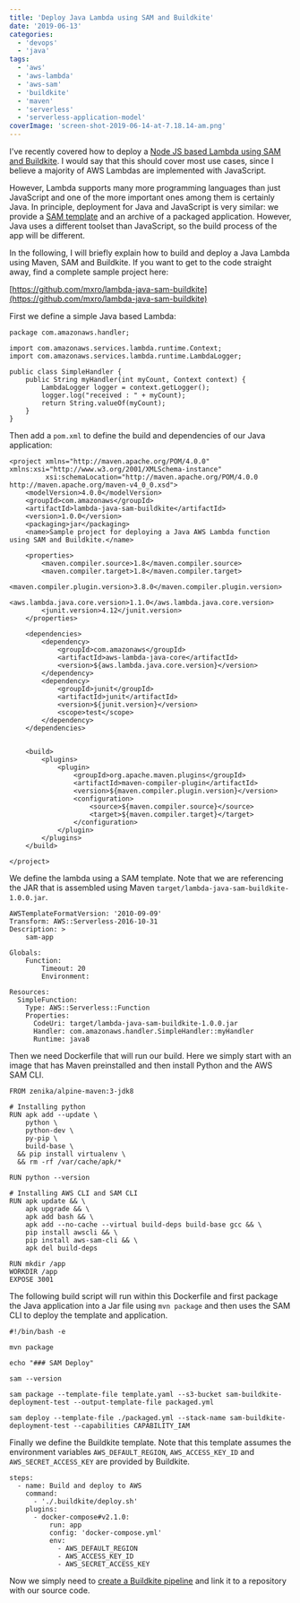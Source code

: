 ```yaml
---
title: 'Deploy Java Lambda using SAM and Buildkite'
date: '2019-06-13'
categories:
  - 'devops'
  - 'java'
tags:
  - 'aws'
  - 'aws-lambda'
  - 'aws-sam'
  - 'buildkite'
  - 'maven'
  - 'serverless'
  - 'serverless-application-model'
coverImage: 'screen-shot-2019-06-14-at-7.18.14-am.png'
---
```


I've recently covered how to deploy a [Node JS based Lambda using SAM and Buildkite](https://maxrohde.com/2019/06/08/deploy-lambda-using-sam-and-buildkite/). I would say that this should cover most use cases, since I believe a majority of AWS Lambdas are implemented with JavaScript.

However, Lambda supports many more programming languages than just JavaScript and one of the more important ones among them is certainly Java. In principle, deployment for Java and JavaScript is very similar: we provide a [SAM template](https://docs.aws.amazon.com/serverless-application-model/latest/developerguide/what-is-sam.html) and an archive of a packaged application. However, Java uses a different toolset than JavaScript, so the build process of the app will be different.

In the following, I will briefly explain how to build and deploy a Java Lambda using Maven, SAM and Buildkite. If you want to get to the code straight away, find a complete sample project here:

[https://github.com/mxro/lambda-java-sam-buildkite](https://github.com/mxro/lambda-java-sam-buildkite)

First we define a simple Java based Lambda:

```
package com.amazonaws.handler;

import com.amazonaws.services.lambda.runtime.Context;
import com.amazonaws.services.lambda.runtime.LambdaLogger;

public class SimpleHandler {
    public String myHandler(int myCount, Context context) {
        LambdaLogger logger = context.getLogger();
        logger.log("received : " + myCount);
        return String.valueOf(myCount);
    }
}
```

Then add a `pom.xml` to define the build and dependencies of our Java application:

```
<project xmlns="http://maven.apache.org/POM/4.0.0" xmlns:xsi="http://www.w3.org/2001/XMLSchema-instance"
         xsi:schemaLocation="http://maven.apache.org/POM/4.0.0 http://maven.apache.org/maven-v4_0_0.xsd">
    <modelVersion>4.0.0</modelVersion>
    <groupId>com.amazonaws</groupId>
    <artifactId>lambda-java-sam-buildkite</artifactId>
    <version>1.0.0</version>
    <packaging>jar</packaging>
    <name>Sample project for deploying a Java AWS Lambda function using SAM and Buildkite.</name>

    <properties>
        <maven.compiler.source>1.8</maven.compiler.source>
        <maven.compiler.target>1.8</maven.compiler.target>
        <maven.compiler.plugin.version>3.8.0</maven.compiler.plugin.version>
        <aws.lambda.java.core.version>1.1.0</aws.lambda.java.core.version>
        <junit.version>4.12</junit.version>
    </properties>

    <dependencies>
        <dependency>
            <groupId>com.amazonaws</groupId>
            <artifactId>aws-lambda-java-core</artifactId>
            <version>${aws.lambda.java.core.version}</version>
        </dependency>
        <dependency>
            <groupId>junit</groupId>
            <artifactId>junit</artifactId>
            <version>${junit.version}</version>
            <scope>test</scope>
        </dependency>
    </dependencies>


    <build>
        <plugins>
            <plugin>
                <groupId>org.apache.maven.plugins</groupId>
                <artifactId>maven-compiler-plugin</artifactId>
                <version>${maven.compiler.plugin.version}</version>
                <configuration>
                    <source>${maven.compiler.source}</source>
                    <target>${maven.compiler.target}</target>
                </configuration>
            </plugin>
        </plugins>
    </build>

</project>
```

We define the lambda using a SAM template. Note that we are referencing the JAR that is assembled using Maven `target/lambda-java-sam-buildkite-1.0.0.jar`.

```
AWSTemplateFormatVersion: '2010-09-09'
Transform: AWS::Serverless-2016-10-31
Description: >
    sam-app

Globals:
    Function:
        Timeout: 20
        Environment:

Resources:
  SimpleFunction:
    Type: AWS::Serverless::Function
    Properties:
      CodeUri: target/lambda-java-sam-buildkite-1.0.0.jar
      Handler: com.amazonaws.handler.SimpleHandler::myHandler
      Runtime: java8
```

Then we need Dockerfile that will run our build. Here we simply start with an image that has Maven preinstalled and then install Python and the AWS SAM CLI.

```
FROM zenika/alpine-maven:3-jdk8

# Installing python
RUN apk add --update \
    python \
    python-dev \
    py-pip \
    build-base \
  && pip install virtualenv \
  && rm -rf /var/cache/apk/*

RUN python --version

# Installing AWS CLI and SAM CLI
RUN apk update && \
    apk upgrade && \
    apk add bash && \
    apk add --no-cache --virtual build-deps build-base gcc && \
    pip install awscli && \
    pip install aws-sam-cli && \
    apk del build-deps

RUN mkdir /app
WORKDIR /app
EXPOSE 3001
```

The following build script will run within this Dockerfile and first package the Java application into a Jar file using `mvn package` and then uses the SAM CLI to deploy the template and application.

```
#!/bin/bash -e

mvn package

echo "### SAM Deploy"

sam --version

sam package --template-file template.yaml --s3-bucket sam-buildkite-deployment-test --output-template-file packaged.yml

sam deploy --template-file ./packaged.yml --stack-name sam-buildkite-deployment-test --capabilities CAPABILITY_IAM
```

Finally we define the Buildkite template. Note that this template assumes the environment variables `AWS_DEFAULT_REGION`, `AWS_ACCESS_KEY_ID` and `AWS_SECRET_ACCESS_KEY` are provided by Buildkite.

```
steps:
  - name: Build and deploy to AWS
    command:
      - './.buildkite/deploy.sh'
    plugins:
      - docker-compose#v2.1.0:
          run: app
          config: 'docker-compose.yml'
          env:
            - AWS_DEFAULT_REGION
            - AWS_ACCESS_KEY_ID
            - AWS_SECRET_ACCESS_KEY
```

Now we simply need to [create a Buildkite pipeline](https://buildkite.com/docs/pipelines) and link it to a repository with our source code.
